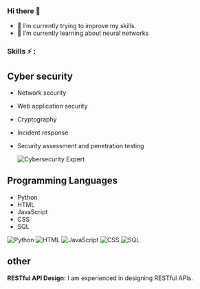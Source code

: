 ### Hi there 👋

- 🔭 I’m currently trying to improve my skills.
- 🌱 I’m currently learning about neural networks


### Skills ⚡ :
  
## Cyber security

- Network security
- Web application security
- Cryptography
- Incident response
- Security assessment and penetration testing

  ![Cybersecurity Expert](https://img.shields.io/badge/Cybersecurity-Expert-blue)

## Programming Languages

  - Python
  - HTML
  - JavaScript
  - CSS
  - SQL

![Python](https://img.shields.io/badge/Python-Expert-blue)
![HTML](https://img.shields.io/badge/HTML-Expert-orange)
![JavaScript](https://img.shields.io/badge/JavaScript-Proficient-yellow)
![CSS](https://img.shields.io/badge/CSS-Proficient-blue)
![SQL](https://img.shields.io/badge/SQL-Proficient-lightgrey)

## other

**RESTful API Design:** I am experienced in designing RESTful APIs.
